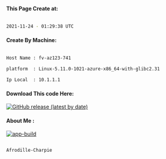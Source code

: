
   
#### This Page Create at:

```bash

2021-11-24 - 01:29:38 UTC

```

#### Create By Machine:

```bash

Host Name : fv-az123-741

platform  : Linux-5.11.0-1021-azure-x86_64-with-glibc2.31

Ip Local  : 10.1.1.1

```
#### Download This code Here:

[![GitHub release (latest by date)](https://img.shields.io/github/v/release/Afrodille-Charpie/App-Build-1?style=for-the-badge&label=Download)](https://github.com/Afrodille-Charpie/App-Build-1/releases) 

</p> 

#### About Me :

[![app-build](https://github.com/Afrodille-Charpie/App-Build-1/actions/workflows/app-build.yml/badge.svg)](https://github.com/Afrodille-Charpie/App-Build-1/actions/workflows/app-build.yml)

```bash

Afrodille-Charpie

```

